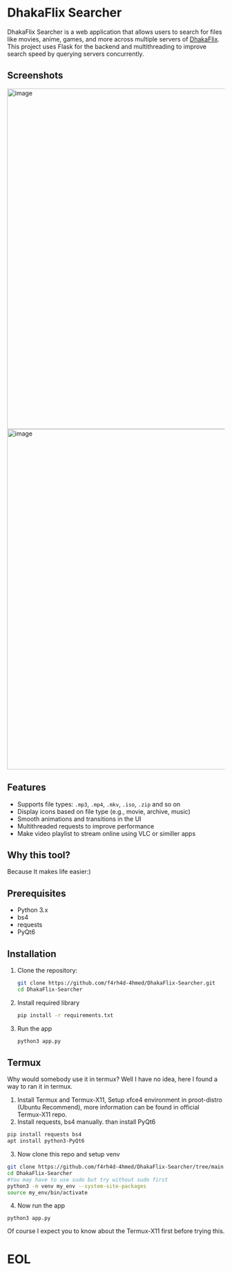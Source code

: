 # DhakaFlix Searcher

DhakaFlix Searcher is a web application that allows users to search for files like movies, anime, games, and more across multiple servers of [DhakaFlix](http://172.16.50.4/). This project uses Flask for the backend and multithreading to improve search speed by querying servers concurrently.

## Screenshots
<img width="1127" height="789" alt="image" src="https://github.com/user-attachments/assets/1dec7df2-6a8a-4395-9351-df3f69617a92" />
<img width="1127" height="789" alt="image" src="https://github.com/user-attachments/assets/28db422d-7e7e-4516-aff9-6341089edbed" />




## Features

- Supports file types: `.mp3`, `.mp4`, `.mkv`, `.iso`, `.zip` and so on
- Display icons based on file type (e.g., movie, archive, music)
- Smooth animations and transitions in the UI
- Multithreaded requests to improve performance
- Make video playlist to stream online using VLC or similler apps

## Why this tool?

Because It makes life easier:)

## Prerequisites

- Python 3.x
- bs4
- requests
- PyQt6

## Installation

1. Clone the repository:
   ```bash
   git clone https://github.com/f4rh4d-4hmed/DhakaFlix-Searcher.git
   cd DhakaFlix-Searcher
   ```
2. Install required library
    ```bash
    pip install -r requirements.txt
    ```
3. Run the app
   ```bash
   python3 app.py
   ```
## Termux
Why would somebody use it in termux? Well I have no idea, here I found a way to ran it in termux.
1. Install Termux and Termux-X11, Setup xfce4 environment in proot-distro (Ubuntu Recommend), more information can be found in official Termux-X11 repo.
2. Install requests, bs4 manually. than install PyQt6
```bash
pip install requests bs4
apt install python3-PyQt6
```
3. Now clone this repo and setup venv
```bash
git clone https://github.com/f4rh4d-4hmed/DhakaFlix-Searcher/tree/main
cd DhakaFlix-Searcher
#You may have to use sudo but try without sudo first
python3 -m venv my_env --system-site-packages
source my_env/bin/activate
```
4. Now run the app
```
python3 app.py
```
Of course I expect you to know about the Termux-X11 first before trying this.
# EOL

